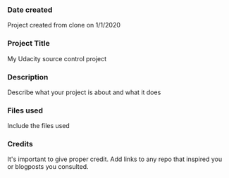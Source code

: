 ### Date created
Project created from clone on 1/1/2020

### Project Title
My Udacity source control project

### Description
Describe what your project is about and what it does

### Files used
Include the files used

### Credits
It's important to give proper credit. Add links to any repo that inspired you or blogposts you consulted.

